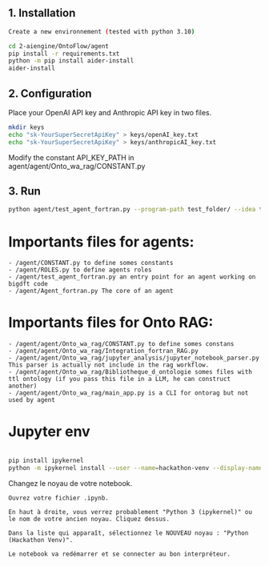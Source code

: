 ## 1. Installation
```bash
Create a new environnement (tested with python 3.10)

cd 2-aiengine/OntoFlow/agent
pip install -r requirements.txt
python -m pip install aider-install
aider-install
```

## 2. Configuration

Place your OpenAI API key and Anthropic API key in two files.
```bash
mkdir keys
echo "sk-YourSuperSecretApiKey" > keys/openAI_key.txt
echo "sk-YourSuperSecretApiKey" > keys/anthropicAI_key.txt
```

Modify the constant API_KEY_PATH in agent/agent/Onto_wa_rag/CONSTANT.py

## 3. Run

```bash
python agent/test_agent_fortran.py --program-path test_folder/ --idea test/idea.txt
```

# Importants files for agents:
    - /agent/CONSTANT.py to define somes constants
    - /agent/ROLES.py to define agents roles
    - /agent/test_agent_fortran.py an entry point for an agent working on bigdft code
    - /agent/Agent_fortran.py The core of an agent

# Importants files for Onto RAG:
    - /agent/agent/Onto_wa_rag/CONSTANT.py to define somes constans
    - /agent/agent/Onto_wa_rag/Integration_fortran_RAG.py
    - /agent/agent/Onto_wa_rag/jupyter_analysis/jupyter_notebook_parser.py This parser is actually not include in the rag workflow. 
    - /agent/agent/Onto_wa_rag/Bibliotheque_d_ontologie somes files with ttl ontology (if you pass this file in a LLM, he can construct another)
    - /agent/agent/Onto_wa_rag/main_app.py is a CLI for ontorag but not used by agent

# Jupyter env
    
```bash
    
pip install ipykernel
python -m ipykernel install --user --name=hackathon-venv --display-name="Python (Hackathon Venv)"
```

Changez le noyau de votre notebook.

    Ouvrez votre fichier .ipynb.

    En haut à droite, vous verrez probablement "Python 3 (ipykernel)" ou le nom de votre ancien noyau. Cliquez dessus.

    Dans la liste qui apparaît, sélectionnez le NOUVEAU noyau : "Python (Hackathon Venv)".

    Le notebook va redémarrer et se connecter au bon interpréteur.

  